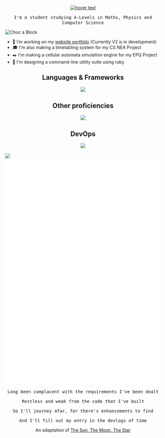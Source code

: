 <!-- <h1 align="center">Hi, I'm Olivier</h1> -->
 <p align='center'>
 <a href="https://choc-a-block.github.io"><img src="./intro2.gif" width="800" title="hover text"></a>
  </p>
  <p align='center'>
<p align="center">
  <samp>
I'm a student studying A-Levels in Maths, Physics and Computer Science
  </samp>
</p>
<img src="https://komarev.com/ghpvc/?username=Choc-a-Block&color=800080" alt="Choc a Block"/>

- :notebook_with_decorative_cover: I’m working on my [website portfolio](https://choc-a-block.github.io) (Currently V2 is in development)
- :mortar_board: I'm also making a timetabling system for my CS NEA Project
- :black_nib: I'm making a cellular automata simulation engine for my EPQ Project
- :wrench: I'm designing a command-line utility suite using ruby




<h2 align="center">Languages & Frameworks</h2>
<p align="center">
  <a href="https://skillicons.dev">
    <img src="https://skillicons.dev/icons?i=html,css,react,django,py,nginx,java,js,latex,postgres,pytorch,md,regex,ruby" />
  </a>
</p>
<h2 align="center">Other proficiencies</h2>
<p align="center">
  <a href="https://skillicons.dev">
    <img src="https://skillicons.dev/icons?i=blender,linkedin,linux,ps,pr,webflow,gamemakerstudio" />
  </a>
</p>
<h2 align="center">DevOps</h2>
<p align="center">
  <a href="https://skillicons.dev">
    <img src="https://skillicons.dev/icons?i=git,github,githubactions,kubernetes,docker,vim,idea,vscode,visualstudio" />
  </a>
</p>

<img align="" height="137px" src="https://github-readme-stats-one-rosy.vercel.app/api?username=choc-a-block&hide_title=true&hide_border=true&show_icons=true&count_private=true&line_height=21&theme=dracula" /> 

<picture>
  <img src="/github-metrics.svg" alt="Metrics">
</picture>

<p align="center">
  <samp>
Long been complacent with the requirements I've been dealt
   </samp>
 </p>
 <p align="center">
 <samp>
Restless and weak from the code that I've built
  </samp>
  </p>
 <p align="center">
 <samp>
So I'll journey afar, for there's enhancements to find
  </samp>
  </p>
 <p align="center">
 <samp>
And I'll fill out my entry in the devlogs of time
  </samp>
</p>
 <p align="center">
 <a>An adaptation of </a><a href="https://open.spotify.com/track/63Ne6wKfGraVaeVUihBRjl?si=8391b11d86694966">The Sun, The Moon, The Star</a>
 </p>
